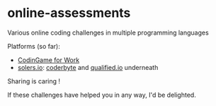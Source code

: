 # online-assessments

Various online coding challenges in multiple programming languages

Platforms (so far):
- [CodinGame for Work](https://www.codingame.com/work/fr/)
- [solers.io](https://www.solers.io/): [coderbyte](https://coderbyte.com/) and [qualified.io](https://www.qualified.io/) underneath

Sharing is caring !

If these challenges have helped you in any way, I'd be delighted.